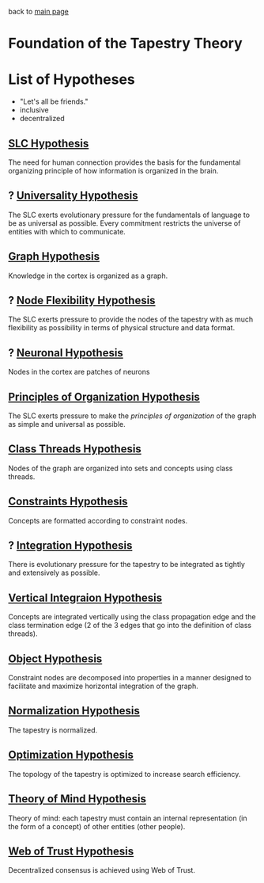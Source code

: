back to [main page](https://github.com/wds4/tribal-tapestry/blob/main/essays/bookJustification/README.md)

Foundation of the Tapestry Theory
=====

# List of Hypotheses

- "Let's all be friends."
- inclusive
- decentralized

## [SLC Hypothesis](https://github.com/wds4/tribal-tapestry/blob/main/essays/bookJustification/hypotheses/socialLinguisticConsensusHypothesis.md)
The need for human connection provides the basis for the fundamental organizing principle of how information is organized in the brain.

## ? [Universality Hypothesis]()
The SLC exerts evolutionary pressure for the fundamentals of language to be as universal as possible. Every commitment restricts the universe of entities with which to communicate.

## [Graph Hypothesis](https://github.com/wds4/tribal-tapestry/blob/main/essays/bookJustification/hypotheses/graphHypothesis.md)
Knowledge in the cortex is organized as a graph.

## ? [Node Flexibility Hypothesis]()
The SLC exerts pressure to provide the nodes of the tapestry with as much flexibility as possibility in terms of physical structure and data format.

## ? [Neuronal Hypothesis]()
Nodes in the cortex are patches of neurons

## [Principles of Organization Hypothesis](https://github.com/wds4/tribal-tapestry/blob/main/essays/bookJustification/hypotheses/principlesOfOrganization.md)
The SLC exerts pressure to make the *principles of organization* of the graph as simple and universal as possible.

## [Class Threads Hypothesis](https://github.com/wds4/tribal-tapestry/blob/main/essays/bookJustification/hypotheses/classThreadsHypothesis.md)
Nodes of the graph are organized into sets and concepts using class threads.

## [Constraints Hypothesis](https://github.com/wds4/tribal-tapestry/blob/main/essays/bookJustification/hypotheses/constraints.md)
Concepts are formatted according to constraint nodes.

## ? [Integration Hypothesis]()
There is evolutionary pressure for the tapestry to be integrated as tightly and extensively as possible.

## [Vertical Integraion Hypothesis](https://github.com/wds4/tribal-tapestry/blob/main/essays/bookJustification/hypotheses/verticalIntegrationHypothesis.md)
Concepts are integrated vertically using the class propagation edge and the class termination edge (2 of the 3 edges that go into the definition of class threads).

## [Object Hypothesis](https://github.com/wds4/tribal-tapestry/blob/main/essays/bookJustification/hypotheses/objectHypothesis.md)
Constraint nodes are decomposed into properties in a manner designed to facilitate and maximize horizontal integration of the graph.

## [Normalization Hypothesis](https://github.com/wds4/tribal-tapestry/blob/main/essays/bookJustification/hypotheses/normalizationHypothesis.md)
The tapestry is normalized.

## [Optimization Hypothesis](https://github.com/wds4/tribal-tapestry/blob/main/essays/bookJustification/hypotheses/optimizationHypothesis.md)
The topology of the tapestry is optimized to increase search efficiency.

## [Theory of Mind Hypothesis](https://github.com/wds4/tribal-tapestry/blob/main/essays/bookJustification/hypotheses/theoryOfMindHypothesis.md)
Theory of mind: each tapestry must contain an internal representation (in the form of a concept) of other entities (other people).

## [Web of Trust Hypothesis](https://github.com/wds4/tribal-tapestry/blob/main/essays/bookJustification/hypotheses/webOfTrustHypothesis.md)
Decentralized consensus is achieved using Web of Trust.
